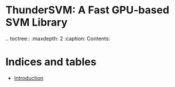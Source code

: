 ThunderSVM: A Fast GPU-based SVM Library
======================================

.. toctree::
   :maxdepth: 2
   :caption: Contents:



Indices and tables
==================

* [Introduction](intro.md)
